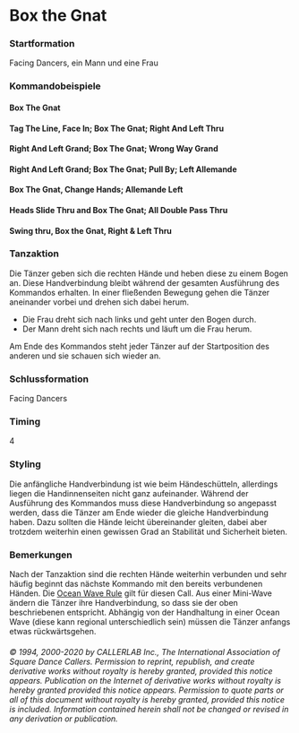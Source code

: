 
# Box the Gnat

### Startformation

Facing Dancers, ein Mann und eine Frau

### Kommandobeispiele

#### Box The Gnat
#### Tag The Line, Face In; Box The Gnat; Right And Left Thru
#### Right And Left Grand; Box The Gnat; Wrong Way Grand
#### Right And Left Grand; Box The Gnat; Pull By; Left Allemande
#### Box The Gnat, Change Hands; Allemande Left
#### Heads Slide Thru and Box The Gnat; All Double Pass Thru
#### Swing thru, Box the Gnat, Right & Left Thru

### Tanzaktion

Die Tänzer geben sich die rechten Hände und heben diese zu einem Bogen an. Diese Handverbindung
bleibt während der gesamten Ausführung des Kommandos erhalten. In einer fließenden Bewegung gehen die
Tänzer aneinander vorbei und drehen sich dabei herum.

- Die Frau dreht sich nach links und geht unter den Bogen durch.
- Der Mann dreht sich nach rechts und läuft um die Frau herum.

Am Ende des Kommandos steht jeder Tänzer auf der Startposition des anderen und sie schauen sich wieder
an.

### Schlussformation

Facing Dancers

### Timing

4

### Styling

Die anfängliche Handverbindung ist wie beim Händeschütteln, allerdings liegen die Handinnenseiten
nicht ganz aufeinander. Während der Ausführung des Kommandos muss diese Handverbindung so angepasst
werden, dass die Tänzer am Ende wieder die gleiche Handverbindung haben. Dazu sollten die Hände leicht
übereinander gleiten, dabei aber trotzdem weiterhin einen gewissen Grad an Stabilität und Sicherheit bieten.

### Bemerkungen

Nach der Tanzaktion sind die rechten Hände weiterhin verbunden und sehr häufig beginnt das
nächste Kommando mit den bereits verbundenen Händen. Die [Ocean Wave Rule](../b2/ocean_wave_rule.md) gilt für diesen Call. Aus einer
Mini-Wave ändern die Tänzer ihre Handverbindung, so dass sie der oben beschriebenen entspricht. Abhängig
von der Handhaltung in einer Ocean Wave (diese kann regional unterschiedlich sein) müssen die Tänzer
anfangs etwas rückwärtsgehen.

###### © 1994, 2000-2020 by CALLERLAB Inc., The International Association of Square Dance Callers. Permission to reprint, republish, and create derivative works without royalty is hereby granted, provided this notice appears. Publication on the Internet of derivative works without royalty is hereby granted provided this notice appears. Permission to quote parts or all of this document without royalty is hereby granted, provided this notice is included. Information contained herein shall not be changed or revised in any derivation or publication.
